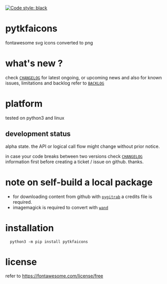 [![Code style: black](https://img.shields.io/badge/code%20style-black-000000.svg)](https://github.com/psf/black)

# pytkfaicons

fontawesome svg icons converted to png 


# what's new ?

check
[`CHANGELOG`](https://github.com/kr-g/pytkfaicons/blob/main/CHANGELOG.md)
for latest ongoing, or upcoming news
and also
for known issues, limitations and backlog refer to 
[`BACKLOG`](https://github.com/kr-g/pytkfaicons/blob/main/BACKLOG.md)



# platform

tested on python3 and linux


## development status

alpha state.
the API or logical call flow might change without prior notice.

in case your code breaks between two versions check
[`CHANGELOG`](https://github.com/kr-g/pytkfaicons/blob/main/CHANGELOG.md)
information first before creating a ticket / issue on github. thanks.


# note on self-build a local package

- for downloading content from github with 
[`pygitrab`](https://github.com/kr-g/pygitgrab) 
a credits file is required.
- imagemagick is required to convert with [`wand`](https://github.com/emcconville/wand)


# installation
    
      python3 -m pip install pytkfaicons


# license

refer to https://fontawesome.com/license/free



